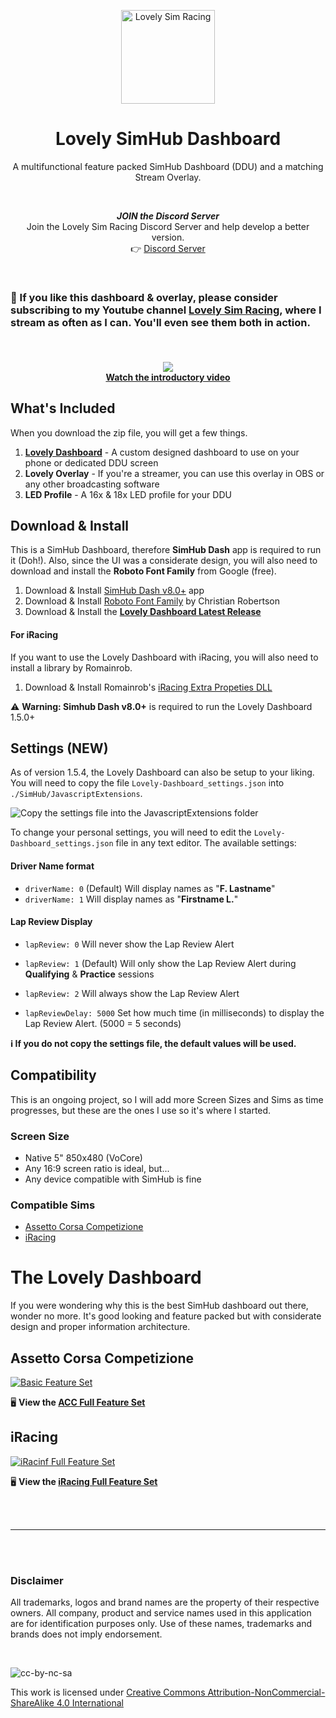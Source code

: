 <p align="center">
<img width="150" height="150" alt="Lovely Sim Racing" src="docs/images/lr-logo-small.png">
</p>

<h1 align="center">Lovely SimHub Dashboard</h1>

<p align="center">
A multifunctional feature packed SimHub Dashboard (DDU) and a matching Stream Overlay.
</p>
 
<br/>

<div align="center">
<p><strong><em>JOIN the Discord Server</em></strong><br/>
Join the Lovely Sim Racing Discord Server and help develop a better version.<br/>
👉 <a href="http://j76.me/LSRDiscord">Discord Server</a></p>
</div>
 
<br/>

### 🔌 If you like this dashboard & overlay, please consider subscribing to my Youtube channel [Lovely Sim Racing](http://j76.me/LSR), where I stream as often as I can. You'll even see them both in action.

<br/>

<h4 align="center">
<a href="https://youtu.be/_XAIlmhVY0s">
<img src="docs/images/youtube-cover.png" /><br/>
Watch the introductory video
</a>
</h4> 

## What's Included
When you download the zip file, you will get a few things. 

1. [**Lovely Dashboard**](#the-lovely-dashboard) - A custom designed dashboard to use on your phone or dedicated DDU screen
2. **Lovely Overlay** - If you're a streamer, you can use this overlay in OBS or any other broadcasting software
3. **LED Profile** - A 16x & 18x LED profile for your DDU

## Download & Install
This is a SimHub Dashboard, therefore **SimHub Dash** app is required to run it (Doh!). Also, since the UI was a considerate design, you will also need to download and install the **Roboto Font Family** from Google (free).

1. Download & Install [SimHub Dash v8.0+](https://www.simhubdash.com) app
2. Download & Install [Roboto Font Family](https://fonts.google.com/specimen/Roboto) by Christian Robertson
3. Download & Install the [**Lovely Dashboard Latest Release**](https://github.com/cdemetriadis/lovely-dashboard/releases)

#### For iRacing
If you want to use the Lovely Dashboard with iRacing, you will also need to install a library by Romainrob.

1. Download & Install Romainrob's [iRacing Extra Propeties DLL](https://drive.google.com/drive/folders/1AiIWHviD4j-_D-zgRrjJU1AFhJ_xmass)

:warning: **Warning: Simhub Dash v8.0+** is required to run the Lovely Dashboard 1.5.0+
 
## Settings (NEW)
As of version 1.5.4, the Lovely Dashboard can also be setup to your liking. You will need to copy the file `Lovely-Dashboard_settings.json` into `./SimHub/JavascriptExtensions`. 

![Copy the settings file into the JavascriptExtensions folder](docs/images/settings-file.png)

To change your personal settings, you will need to edit the `Lovely-Dashboard_settings.json` file in any text editor. The available settings:

#### Driver Name format
- `driverName: 0` (Default) Will display names as "**F. Lastname**"
- `driverName: 1` Will display names as "**Firstname L.**"

#### Lap Review Display
- `lapReview: 0` Will never show the Lap Review Alert
- `lapReview: 1` (Default) Will only show the Lap Review Alert during **Qualifying** & **Practice** sessions
- `lapReview: 2` Will always show the Lap Review Alert

- `lapReviewDelay: 5000` Set how much time (in milliseconds) to display the Lap Review Alert. (5000 = 5 seconds)

**:information_source: If you do not copy the settings file, the default values will be used.**
  
## Compatibility
This is an ongoing project, so I will add more Screen Sizes and Sims as time progresses, but these are the ones I use so it's where I started.

### Screen Size
* Native 5" 850x480 (VoCore)
* Any 16:9 screen ratio is ideal, but...
* Any device compatible with SimHub is fine

### Compatible Sims
* [Assetto Corsa Competizione](#assetto-corsa-competizione)
* [iRacing](#iracing-new)


# The Lovely Dashboard
If you were wondering why this is the best SimHub dashboard out there, wonder no more. It's good looking and feature packed but with considerate design and proper information architecture. 

## Assetto Corsa Competizione

[![Basic Feature Set](docs/images/AllFeatures-ACC.jpg)](docs/acc/features-acc.md)

🖥 **View the [ACC Full Feature Set](docs/acc/features-acc.md)**

## iRacing

[![iRacinf Full Feature Set](docs/images/AllFeatures-iRacing.jpg)](docs/iRacing/features-iracing.md)

🖥 **View the [iRacing Full Feature Set](docs/iRacing/features-iracing.md)**

<br/><br/>

---

<br/><br/>

### Disclaimer

All trademarks, logos and brand names are the property of their respective owners. All company, product and service names used in this application are for identification purposes only. Use of these names, trademarks and brands does not imply endorsement.

<br/>

![cc-by-nc-sa](https://mirrors.creativecommons.org/presskit/buttons/88x31/svg/by-nc-sa.svg)

This work is licensed under [Creative Commons Attribution-NonCommercial-ShareAlike 4.0 International](http://creativecommons.org/licenses/by-nc-sa/4.0/)
